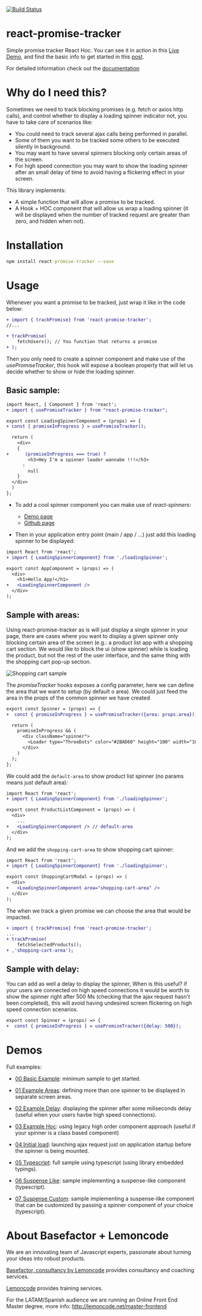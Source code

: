 [![Build Status](https://travis-ci.org/Lemoncode/react-promise-tracker.svg?branch=master)](https://travis-ci.org/Lemoncode/react-promise-tracker)

# react-promise-tracker

Simple promise tracker React Hoc. You can see it in action in this [Live Demo](https://codesandbox.io/s/github/lemoncode/react-promise-tracker/tree/master/examples/00-example-basic), and find the basic info to get started in this [post](https://www.basefactor.com/react-how-to-display-a-loading-indicator-on-fetch-calls).

For detailed information check out the [documentation](https://lemoncode.github.io/react-promise-tracker/)

# Why do I need this?

Sometimes we need to track blocking promises (e.g. fetch or axios http calls), and control whether to
display a loading spinner indicator not, you have to take care of scenarios like:

- You could need to track several ajax calls being performed in parallel.
- Some of them you want to be tracked some others to be executed silently in background.
- You may want to have several spinners blocking only certain areas of the screen.
- For high speed connection you may want to show the loading spinner after an small delay of time
  to avoid having a flickering effect in your screen.

This library implements:

- A simple function that will allow a promise to be tracked.
- A Hook + HOC component that will allow us wrap a loading spinner (it will be displayed when the number of tracked request are greater than zero, and hidden when not).

# Installation

```cmd
npm install react-promise-tracker --save
```

# Usage

Whenever you want a promise to be tracked, just wrap it like in the code below:

```diff
+ import { trackPromise} from 'react-promise-tracker';
//...

+ trackPromise(
    fetchUsers(); // You function that returns a promise
+ );
```

Then you only need to create a spinner component and make use of the _usePromiseTracker_, this
hook will expose a boolean property that will let us decide whether to show or hide the loading
spinner.

## Basic sample:

```diff
import React, { Component } from 'react';
+ import { usePromiseTracker } from "react-promise-tracker";

export const LoadingSpinerComponent = (props) => {
+ const { promiseInProgress } = usePromiseTracker();

  return (
    <div>
    {
+      (promiseInProgress === true) ?
        <h3>Hey I'm a spinner loader wannabe !!!</h3>
      :
        null
    }
  </div>
  )
};
```

- To add a cool spinner component you can make use of _react-spinners_:

  - [Demo page](http://www.davidhu.io/react-spinners/)
  - [Github page](https://github.com/davidhu2000/react-spinners)

* Then in your application entry point (main / app / ...) just add this loading spinner to be displayed:

```diff
import React from 'react';
+ import { LoadingSpinnerComponent} from './loadingSpinner';

export const AppComponent = (props) => (
  <div>
    <h1>Hello App!</h1>
+   <LoadingSpinnerComponent />
  </div>
);
```

## Sample with areas:

Using react-promise-tracker as is will just display a single spinner in your page, there are cases where you want to display a given spinner only blocking certain area of the screen (e.g.: a product list app with a shopping cart section.
We would like to block the ui (show spinner) while is loading the product, but not the rest of the user interface, and the same thing with the shopping cart pop-up section.

![Shopping cart sample](/resources/00-shopping-cart-sample.png)

The _promiseTracker_ hooks exposes a config parameter, here we can define the area that we want to setup
(by default o area). We could just feed the area in the props of the common spinner we have created

```diff
export const Spinner = (props) => {
+  const { promiseInProgress } = usePromiseTracker({area: props.area});

  return (
    promiseInProgress && (
      <div className="spinner">
        <Loader type="ThreeDots" color="#2BAD60" height="100" width="100" />
      </div>
    )
  );
};
```

We could add the `default-area` to show product list spinner (no params means just default area):

```diff
import React from 'react';
+ import { LoadingSpinnerComponent} from './loadingSpinner';

export const ProductListComponent = (props) => (
  <div>
    ...
+   <LoadingSpinnerComponent /> // default-area
  </div>
);
```

And we add the `shopping-cart-area` to show shopping cart spinner:

```diff
import React from 'react';
+ import { LoadingSpinnerComponent} from './loadingSpinner';

export const ShoppingCartModal = (props) => (
  <div>
+   <LoadingSpinnerComponent area="shopping-cart-area" />
  </div>
);
```

The when we track a given promise we can choose the area that would be impacted.

```diff
+ import { trackPromise} from 'react-promise-tracker';
...
+ trackPromise(
    fetchSelectedProducts();
+ ,'shopping-cart-area');
```

## Sample with delay:

You can add as well a delay to display the spinner, When is this useful? if your users are connected on
high speed connections it would be worth to show the spinner right after 500 Ms (checking that the
ajax request hasn't been completed), this will avoid having undesired screen flickering on high speed
connection scenarios.

```diff
export const Spinner = (props) => {
+  const { promiseInProgress } = usePromiseTracker({delay: 500});
```

# Demos

Full examples:

- [00 Basic Example](https://codesandbox.io/s/github/lemoncode/react-promise-tracker/tree/master/examples/00-example-basic): minimum sample to get started.

- [01 Example Areas](https://codesandbox.io/s/github/lemoncode/react-promise-tracker/tree/master/examples/01-example-areas): defining more than one spinner to be displayed in separate screen areas.

- [02 Example Delay](https://codesandbox.io/s/github/lemoncode/react-promise-tracker/tree/master/examples/02-example-delay): displaying the spinner after some miliseconds delay (useful when your users havbe high speed connections).

- [03 Example Hoc](https://codesandbox.io/s/github/lemoncode/react-promise-tracker/tree/master/examples/03-example-hoc): using legacy high order component approach (useful if your spinner is a class based component)

- [04 Initial load](https://codesandbox.io/s/github/lemoncode/react-promise-tracker/tree/master/examples/04-initial-load): launching ajax request just on application startup before the spinner is being mounted.

- [05 Typescript](https://codesandbox.io/s/github/lemoncode/react-promise-tracker/tree/master/examples/05-typescript): full sample using typescript (using library embedded typings).

- [06 Suspense Like](https://codesandbox.io/s/github/lemoncode/react-promise-tracker/tree/master/examples/06-suspense-like): sample implementing a suspense-like component (typescript).

- [07 Suspense Custom](https://codesandbox.io/s/github/lemoncode/react-promise-tracker/tree/master/examples/07-suspense-custom): sample implementing a suspense-like component that can be customized by passing a spinner component of your choice (typescript).

# About Basefactor + Lemoncode

We are an innovating team of Javascript experts, passionate about turning your ideas into robust products.

[Basefactor, consultancy by Lemoncode](http://www.basefactor.com) provides consultancy and coaching services.

[Lemoncode](http://lemoncode.net/services/en/#en-home) provides training services.

For the LATAM/Spanish audience we are running an Online Front End Master degree, more info: http://lemoncode.net/master-frontend
